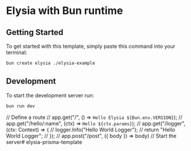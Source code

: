 # Elysia with Bun runtime

## Getting Started
To get started with this template, simply paste this command into your terminal:
```bash
bun create elysia ./elysia-example
```

## Development
To start the development server run:
```bash
bun run dev
```

// Define a route
// app.get("/", () => `Hello Elysia ${Bun.env.VERSION}`);
// app.get("/hello/:name", (ctx) => `Hello ${ctx.params}`);
// app.get("/logger", (ctx: Context) => {
//   logger.Info("Hello World Logger");
//   return "Hello World Logger";
// });
// app.post("/post", ({ body }) => body)
// Start the server# elysia-prisma-template
